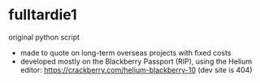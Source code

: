 # fulltardie1

original python script
- made to quote on long-term overseas projects with fixed costs
- developed mostly on the Blackberry Passport (RIP), using the Helium editor: https://crackberry.com/helium-blackberry-10 (dev site is 404)
